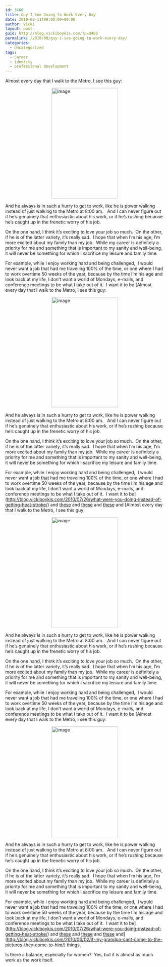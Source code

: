 ```yaml
---
id: 3460
title: Guy I See Going to Work Every Day
date: 2010-08-11T08:08:09+00:00
author: Vicki
layout: post
guid: http://blog.vickiboykis.com/?p=3460
permalink: /2010/08/guy-i-see-going-to-work-every-day/
categories:
  - Uncategorized
tags:
  - Career
  - identity
  - professional development
---
```

Almost every day that I walk to the Metro, I see this guy:

<img style="display: block; margin-right: auto; margin-left: auto;" src="http://blog.vickiboykis.com/wp-content/uploads/2010/08/wpid-IMAG0253.jpg" alt="image" width="210" height="350" />

And he always is in such a hurry to get to work, like he is power walking instead of just walking to the Metro at 8:00 am.   And I can never figure out if he&#8217;s genuinely that enthusiastic about his work, or if he&#8217;s rushing because he&#8217;s caught up in the frenetic worry of his job.

On the one hand, I think it&#8217;s exciting to love your job so much.  On the other, if he is of the latter variety, it&#8217;s really sad.  I hope that when I&#8217;m his age, I&#8217;m more excited about my family than my job.  While my career is definitely a priority for me and something that is important to my sanity and well-being, it will never be something for which I sacrifice my leisure and family time.

For example, while I enjoy working hard and being challenged,  I would never want a job that had me traveling 100% of the time, or one where I had to work overtime 50 weeks of the year, because by the time I&#8217;m his age and look back at my life, I don&#8217;t want a world of Mondays, e-mails, and conference meetings to be what I take out of it.  I want it to be [Almost every day that I walk to the Metro, I see this guy:

<img style="display: block; margin-right: auto; margin-left: auto;" src="http://blog.vickiboykis.com/wp-content/uploads/2010/08/wpid-IMAG0253.jpg" alt="image" width="210" height="350" />

And he always is in such a hurry to get to work, like he is power walking instead of just walking to the Metro at 8:00 am.   And I can never figure out if he&#8217;s genuinely that enthusiastic about his work, or if he&#8217;s rushing because he&#8217;s caught up in the frenetic worry of his job.

On the one hand, I think it&#8217;s exciting to love your job so much.  On the other, if he is of the latter variety, it&#8217;s really sad.  I hope that when I&#8217;m his age, I&#8217;m more excited about my family than my job.  While my career is definitely a priority for me and something that is important to my sanity and well-being, it will never be something for which I sacrifice my leisure and family time.

For example, while I enjoy working hard and being challenged,  I would never want a job that had me traveling 100% of the time, or one where I had to work overtime 50 weeks of the year, because by the time I&#8217;m his age and look back at my life, I don&#8217;t want a world of Mondays, e-mails, and conference meetings to be what I take out of it.  I want it to be](http://blog.vickiboykis.com/2010/07/26/what-were-you-doing-instead-of-getting-heat-stroke/) and [these](http://blog.vickiboykis.com/2010/07/15/my-second-5k-this-time-with-helpers/) and [these](http://blog.vickiboykis.com/2010/07/19/the-city-that-doesnt-sleep-but-sure-as-hell-sweats-a-lot/) and [these](http://blog.vickiboykis.com/2010/07/19/the-city-that-doesnt-sleep-but-sure-as-hell-sweats-a-lot/) and [Almost every day that I walk to the Metro, I see this guy:

<img style="display: block; margin-right: auto; margin-left: auto;" src="http://blog.vickiboykis.com/wp-content/uploads/2010/08/wpid-IMAG0253.jpg" alt="image" width="210" height="350" />

And he always is in such a hurry to get to work, like he is power walking instead of just walking to the Metro at 8:00 am.   And I can never figure out if he&#8217;s genuinely that enthusiastic about his work, or if he&#8217;s rushing because he&#8217;s caught up in the frenetic worry of his job.

On the one hand, I think it&#8217;s exciting to love your job so much.  On the other, if he is of the latter variety, it&#8217;s really sad.  I hope that when I&#8217;m his age, I&#8217;m more excited about my family than my job.  While my career is definitely a priority for me and something that is important to my sanity and well-being, it will never be something for which I sacrifice my leisure and family time.

For example, while I enjoy working hard and being challenged,  I would never want a job that had me traveling 100% of the time, or one where I had to work overtime 50 weeks of the year, because by the time I&#8217;m his age and look back at my life, I don&#8217;t want a world of Mondays, e-mails, and conference meetings to be what I take out of it.  I want it to be [Almost every day that I walk to the Metro, I see this guy:

<img style="display: block; margin-right: auto; margin-left: auto;" src="http://blog.vickiboykis.com/wp-content/uploads/2010/08/wpid-IMAG0253.jpg" alt="image" width="210" height="350" />

And he always is in such a hurry to get to work, like he is power walking instead of just walking to the Metro at 8:00 am.   And I can never figure out if he&#8217;s genuinely that enthusiastic about his work, or if he&#8217;s rushing because he&#8217;s caught up in the frenetic worry of his job.

On the one hand, I think it&#8217;s exciting to love your job so much.  On the other, if he is of the latter variety, it&#8217;s really sad.  I hope that when I&#8217;m his age, I&#8217;m more excited about my family than my job.  While my career is definitely a priority for me and something that is important to my sanity and well-being, it will never be something for which I sacrifice my leisure and family time.

For example, while I enjoy working hard and being challenged,  I would never want a job that had me traveling 100% of the time, or one where I had to work overtime 50 weeks of the year, because by the time I&#8217;m his age and look back at my life, I don&#8217;t want a world of Mondays, e-mails, and conference meetings to be what I take out of it.  I want it to be](http://blog.vickiboykis.com/2010/07/26/what-were-you-doing-instead-of-getting-heat-stroke/) and [these](http://blog.vickiboykis.com/2010/07/15/my-second-5k-this-time-with-helpers/) and [these](http://blog.vickiboykis.com/2010/07/19/the-city-that-doesnt-sleep-but-sure-as-hell-sweats-a-lot/) and [these](http://blog.vickiboykis.com/2010/07/19/the-city-that-doesnt-sleep-but-sure-as-hell-sweats-a-lot/) and](http://blog.vickiboykis.com/2010/06/02/if-my-grandpa-cant-come-to-the-pictures-they-come-to-him/) things.

Is there a balance, especially for women?  Yes, but it is almost as much work as the work itself.